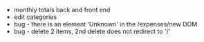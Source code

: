 - monthly totals back and front end
- edit categories
- bug - there is an element 'Unknown' in the /expenses/new DOM
- bug - delete 2 items, 2nd delete does not redirect to '/'